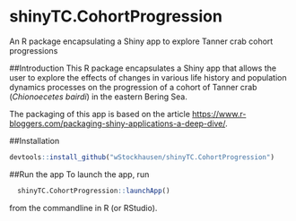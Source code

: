 # shinyTC.CohortProgression
An R package encapsulating a Shiny app to explore Tanner crab cohort progressions

##Introduction
This R package encapsulates a Shiny app that allows the user to explore the effects of changes in various life history and population dynamics processes on the progression of a cohort of Tanner crab (*Chionoecetes bairdi*) in the eastern Bering Sea. 

The packaging of this app is based on the article https://www.r-bloggers.com/packaging-shiny-applications-a-deep-dive/.

##Installation
```r
devtools::install_github("wStockhausen/shinyTC.CohortProgression")
```

##Run the app
To launch the app, run 
```r
  shinyTC.CohortProgression::launchApp()
```
  
from the commandline in R (or RStudio).
